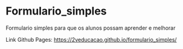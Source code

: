 # Formulario_simples
Formulario simples para que os alunos possam aprender e melhorar

Link Github Pages: https://2veducacao.github.io/formulario_simples/

